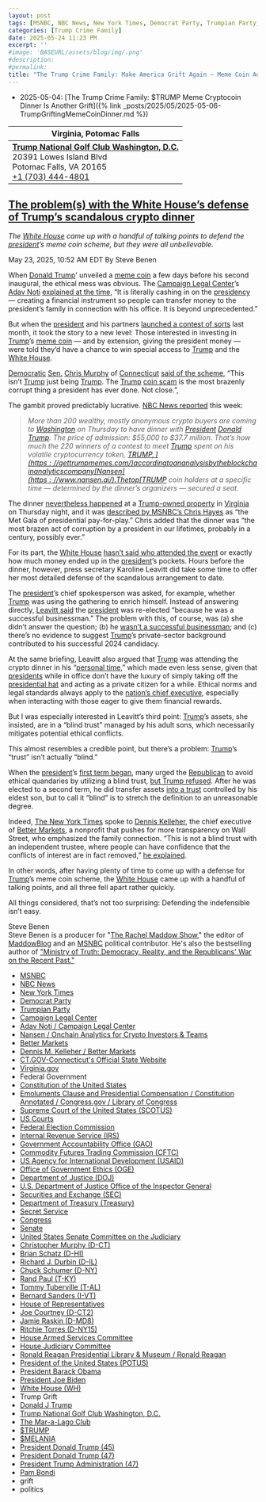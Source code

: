 ```yaml
---
layout: post
tags: [MSNBC, NBC News, New York Times, Democrat Party, Trumpian Party, Campaign Legal Center, Adav Noti / Campaign Legal Center, Nansen / Onchain Analytics for Crypto Investors & Teams, Better Markets, Dennis M. Kelleher / Better Markets, CT.GOV-Connecticut’s Official State Website, Virginia.gov, Federal Government, Constitution of the United States, Emoluments Clause and Presidential Compensation / Constitution Annotated / Congress.gov / Library of Congress, Supreme Court of the United States (SCOTUS), US Courts, Federal Election Commission, Internal Revenue Service (IRS), Government Accountability Office (GAO), Commodity Futures Trading Commission (CFTC), US Agency for International Development (USAID), Office of Government Ethics (OGE), Department of Justice (DOJ), U.S. Department of Justice Office of the Inspector General, Securities and Exchange (SEC), Department of Treasury (Treasury), Secret Service, Congress, Senate, United States Senate Committee on the Judiciary, Christopher Murphy (D-CT), Brian Schatz (D-HI), Richard J. Durbin (D-IL), Chuck Schumer (D-NY), Rand Paul (T-KY), Tommy Tuberville (T-AL), Bernard Sanders (I-VT), House of Representatives, Joe Courtney (D-CT2), Jamie Raskin (D-MD8), Ritchie Torres (D-NY15), House Armed Services Committee, House Judiciary Committee, Ronald Reagan Presidential Library & Museum / Ronald Reagan, President of the United States (POTUS), President Barack Obama, President Joe Biden, White House (WH), Trump Grift, Donald J Trump, Trump National Golf Club Washington D.C., The Mar-a-Lago Club, $TRUMP, $MELANIA, President Donald Trump (45), President Donald Trump (47), President Trump Administration (47), Pam Bondi, grift, politics]
categories: [Trump Crime Family]
date: 2025-05-24 11:23 PM
excerpt: ''
#image: 'BASEURL/assets/blog/img/.png'
#description:
#permalink:
title: "The Trump Crime Family: Make America Grift Again – Meme Coin Auction For Dinner"
---
```


- 2025-05-04: [The Trump Crime Family: $TRUMP Meme Cryptocoin Dinner Is Another Grift]({% link _posts/2025/05/2025-05-06-TrumpGriftingMemeCoinDinner.md %})

| **Virginia, Potomac Falls** |
|---|
| **[Trump National Golf Club Washington, D.C.](https://www.trumpnationaldc.com/)** <br /> 20391 Lowes Island Blvd <br /> Potomac Falls, VA 20165 <br /> <a href="tel:+17034444801">+1 (703) 444-4801</a> |

## [The problem(s) with the White House’s defense of Trump’s scandalous crypto dinner](https://www.msnbc.com/rachel-maddow-show/maddowblog/problems-white-houses-defense-trumps-scandalous-crypto-dinner-rcna208749)

*The [White House](https://www.whitehouse.gov/) came up with a handful of talking points to defend the [president](https://www.whitehouse.gov/)’s meme coin scheme, but they were all unbelievable.*

May 23, 2025, 10:52 AM EDT
By Steve Benen

When [Donald Trump](https://www.donaldjtrump.com/)' unveiled a [meme coin](https://gettrumpmemes.com/) a few days before his second inaugural, the ethical mess was obvious. The [Campaign Legal Center](https://campaignlegal.org/)’s [Adav Noti](https://campaignlegal.org/staff/adav-noti) [explained at the time](https://www.nytimes.com/2025/01/18/us/politics/trump-meme-coin-crypto.html), “It is literally cashing in on the [presidency](https://www.whitehouse.gov/) — creating a financial instrument so people can transfer money to the president’s family in connection with his office. It is beyond unprecedented.”

But when the [president](https://www.whitehouse.gov/) and his partners [launched a contest of sorts](https://www.msnbc.com/rachel-maddow-show/maddowblog/trump-extends-rare-white-house-opportunity-buy-meme-coin-rcna202855) last month, it took the story to a new level: Those interested in investing in [Trump](https://www.donaldjtrump.com/)’s [meme coin](https://gettrumpmemes.com/) — and by extension, giving the president money — were told they’d have a chance to win special access to [Trump](https://www.donaldjtrump.com/) and the [White House](https://www.whitehouse.gov/).

[Democratic](https://www.democrats.org/) [Sen.](https://www.senate.gov/) [Chris Murphy](https://www.murphy.senate.gov/) of [Connecticut](https://portal.ct.gov/) [said of the scheme](https://x.com/ChrisMurphyCT/status/1915138398714753437), “This isn’t [Trump](https://www.donaldjtrump.com/) just being [Trump](https://www.donaldjtrump.com/). The [Trump](https://www.donaldjtrump.com/) [coin scam](https://gettrumpmemes.com/) is the most brazenly corrupt thing a president has ever done. Not close.”,

The gambit proved predictably lucrative. [NBC News reported](https://www.nbcnews.com/tech/crypto/trumps-crypto-dinner-cost-1-million-seat-average-rcna207802) this week:

> *More than 200 wealthy, mostly anonymous crypto buyers are coming to [Washington](https://dc.gov/) on Thursday to have dinner with [President](https://www.whitehouse.gov/) [Donald Trump](https://www.donaldjtrump.com/). The price of admission: \$55,000 to \$37.7 million. That’s how much the 220 winners of a contest to meet [Trump](https://www.donaldjtrump.com/) spent on his volatile cryptocurrency token, [$TRUMP,](https://gettrumpmemes.com/) according to an analysis by the blockchain analytics company [Nansen](https://www.nansen.ai/). The top [$TRUMP](https://gettrumpmemes.com/) coin holders at a specific time — determined by the dinner’s organizers — secured a seat.*

The dinner [nevertheless happened](https://www.nbcnews.com/tech/crypto/trumps-meme-coin-dinner-tuxedos-luxury-suvs-protesters-rcna208647) at a [Trump-owned property](https://www.trumpnationaldc.com/) in [Virginia](https://www.virginia.gov/) on Thursday night, and it was [described by MSNBC’s Chris Hayes](https://bsky.app/profile/allinwithchris.bsky.social/post/3lpsgr657lc2y) as “the Met Gala of presidential pay-for-play.” Chris added that the dinner was “the most brazen act of corruption by a president in our lifetimes, probably in a century, possibly ever.”

For its part, the [White House](https://www.whitehouse.gov/) [hasn’t said who attended the event](https://www.nbcnews.com/politics/trump-administration/live-blog/trump-administration-congress-salt-medicaid-tariffs-doge-live-updates-rcna207504/rcrd80149?canonicalCard=true) or exactly how much money ended up in the [president](https://www.whitehouse.gov/)’s pockets. Hours before the dinner, however, press secretary Karoline Leavitt did take some time to offer her most detailed defense of the scandalous arrangement to date.

The [president](https://www.whitehouse.gov/)’s chief spokesperson was asked, for example, whether [Trump](https://www.donaldjtrump.com/) was using the gathering to enrich himself. Instead of answering directly, [Leavitt said](https://bsky.app/profile/factpostnews.bsky.social/post/3lps2ax3grk2z) the [president](https://www.whitehouse.gov/) was re-elected “because he was a successful businessman.” The problem with this, of course, was (a) she didn’t answer the question; (b) he [wasn’t a successful businessman](https://www.nytimes.com/interactive/2018/10/02/us/politics/donald-trump-tax-schemes-fred-trump.html); and (c) there’s no evidence to suggest [Trump](https://www.donaldjtrump.com/)’s private-sector background contributed to his successful 2024 candidacy.

At the same briefing, Leavitt also argued that [Trump](https://www.donaldjtrump.com/) was attending the crypto dinner in his “[personal time](https://bsky.app/profile/factpostnews.bsky.social/post/3lps2ax3fsc2z),” which made even less sense, given that [presidents](https://www.whitehouse.gov/) while in office don’t have the luxury of simply taking off the [presidential hat](https://www.whitehouse.gov/) and acting as a private citizen for a while. Ethical norms and legal standards always apply to the [nation’s chief executive](https://www.whitehouse.gov/), especially when interacting with those eager to give them financial rewards.

But I was especially interested in Leavitt’s third point: [Trump](https://www.donaldjtrump.com/)’s assets, she insisted, are in a “blind trust” managed by his adult sons, which necessarily mitigates potential ethical conflicts.

This almost resembles a credible point, but there’s a problem: [Trump](https://www.donaldjtrump.com/)’s “trust” isn’t actually “blind.”

When the [president](https://www.whitehouse.gov/)’s [first term began](https://trumpwhitehouse.archives.gov/), many urged the [Republican](https://www.gop.com/) to avoid ethical quandaries by utilizing a blind trust, [but Trump refused](https://www.nytimes.com/2017/02/03/us/politics/donald-trump-business.html). After he was elected to a second term, he did transfer assets [into a trust](https://www.nytimes.com/2024/12/20/business/trump-media-donald-trump-trust.html) controlled by his eldest son, but to call it “blind” is to stretch the definition to an unreasonable degree.

Indeed, [The New York Times](https://www.nytimes.com/) spoke to [Dennis Kelleher](https://bettermarkets.org/team/dennis-m-kelleher/), the chief executive of [Better Markets](https://bettermarkets.org/), a nonprofit that pushes for more transparency on Wall Street, who emphasized the family connection. “This is not a blind trust with an independent trustee, where people can have confidence that the conflicts of interest are in fact removed,” [he explained](https://www.nytimes.com/2024/12/20/business/trump-media-donald-trump-trust.html).

In other words, after having plenty of time to come up with a defense for [Trump](https://www.donaldjtrump.com/)’s meme coin scheme, the [White House](https://www.whitehouse.gov/) came up with a handful of talking points, and all three fell apart rather quickly.

All things considered, that’s not too surprising: Defending the indefensible isn’t easy.

Steve Benen<br />
Steve Benen is a producer for "[The Rachel Maddow Show](https://www.msnbc.com/rachel-maddow-show)," the editor of [MaddowBlog](https://www.msnbc.com/rachel-maddow-show) and an [MSNBC](https://www.msnbc.com/) political contributor. He's also the bestselling author of ["Ministry of Truth: Democracy, Reality, and the Republicans' War on the Recent Past."](https://www.harpercollins.com/products/ministry-of-truth-steve-benen)

- [MSNBC](https://www.msnbc.com/)
- [NBC News](https://www.nbcnews.com/)
- [New York Times](https://www.nytimes.com/)
- [Democrat Party](https://www.democrats.org=)
- [Trumpian Party](https://www.gop.com/)
- [Campaign Legal Center](https://campaignlegal.org/)
- [Adav Noti / Campaign Legal Center](https://campaignlegal.org/staff/adav-noti)
- [Nansen / Onchain Analytics for Crypto Investors & Teams](https://www.nansen.ai/)
- [Better Markets](https://bettermarkets.org/)
- [Dennis M. Kelleher / Better Markets](https://bettermarkets.org/team/dennis-m-kelleher/)
- [CT.GOV-Connecticut's Official State Website](https://portal.ct.gov/)
- [Virginia.gov](https://www.virginia.gov/)
- Federal Government 
- [Constitution of the United States](https://constitution.congress.gov/)
- [Emoluments Clause and Presidential Compensation / Constitution Annotated / Congress.gov / Library of Congress](https://constitution.congress.gov/browse/essay/artII-S1-C7-1/ALDE_00000233/)
- [Supreme Court of the United States (SCOTUS)](https://www.supremecourt.gov/)
- [US Courts](https://www.uscourts.gov/)
- [Federal Election Commission](https://www.fec.gov/)
- [Internal Revenue Service (IRS)](https://www.irs.gov/)
- [Government Accountability Office (GAO)](https://www.gao.gov/)
- [Commodity Futures Trading Commission (CFTC)](https://www.cftc.gov/)
- [US Agency for International Development (USAID)](https://www.usaid.gov/)
- [Office of Government Ethics (OGE)](https://www.oge.gov/)
- [Department of Justice (DOJ)](https://www.justice.gov/)
- [U.S. Department of Justice Office of the Inspector General](https://oig.justice.gov/)
- [Securities and Exchange (SEC)](https://www.sec.gov/)
- [Department of Treasury (Treasury)](https://home.treasury.gov/)
- [Secret Service](https://www.secretservice.gov/)
- [Congress](https://www.congress.gov/)
- [Senate](https://www.senate.gov/)
- [United States Senate Committee on the Judiciary](https://www.judiciary.senate.gov/)
- [Christopher Murphy (D-CT)](https://www.murphy.senate.gov/)
- [Brian Schatz (D-HI)](https://www.schatz.senate.gov/)
- [Richard J. Durbin (D-IL)](https://www.durbin.senate.gov/)
- [Chuck Schumer (D-NY)](https://www.schumer.senate.gov/)
- [Rand Paul (T-KY)](https://www.paul.senate.gov/)
- [Tommy Tuberville (T-AL)](https://www.tuberville.senate.gov/)
- [Bernard Sanders (I-VT)](https://www.sanders.senate.gov/)
- [House of Representatives](https://www.house.gov/)
- [Joe Courtney (D-CT2)](https://courtney.house.gov/)
- [Jamie Raskin (D-MD8)](https://raskin.house.gov/)
- [Ritchie Torres (D-NY15)](https://ritchietorres.house.gov/)
- [House Armed Services Committee](https://armedservices.house.gov/)
- [House Judiciary Committee](http://judiciary.house.gov/)
- [Ronald Reagan Presidential Library & Museum / Ronald Reagan](https://www.reaganlibrary.gov/)
- [President of the United States (POTUS)](https://www.whitehouse.gov/)
- [President Barack Obama](https://obamawhitehouse.archives.gov/)
- [President Joe Biden](https://bidenwhitehouse.archives.gov/)
- [White House (WH)](https://www.whitehouse.gov/)
- Trump Grift
- [Donald J Trump](https://www.donaldjtrump.com/)
- [Trump National Golf Club Washington, D.C.](https://www.trumpnationaldc.com/)
- [The Mar-a-Lago Club](https://www.maralagoclub.com/)
- [$TRUMP](https://gettrumpmemes.com/)
- [$MELANIA](https://melaniameme.com/)
- [President Donald Trump (45)](https://trumpwhitehouse.archives.gov/)
- [President Donald Trump (47)](https://www.whitehouse.gov/administration/donald-j-trump/)
- [President Trump Administration (47)](https://www.whitehouse.gov/administration/)
- [Pam Bondi](https://www.justice.gov/ag/staff-profile/meet-attorney-general)
- grift
- politics
